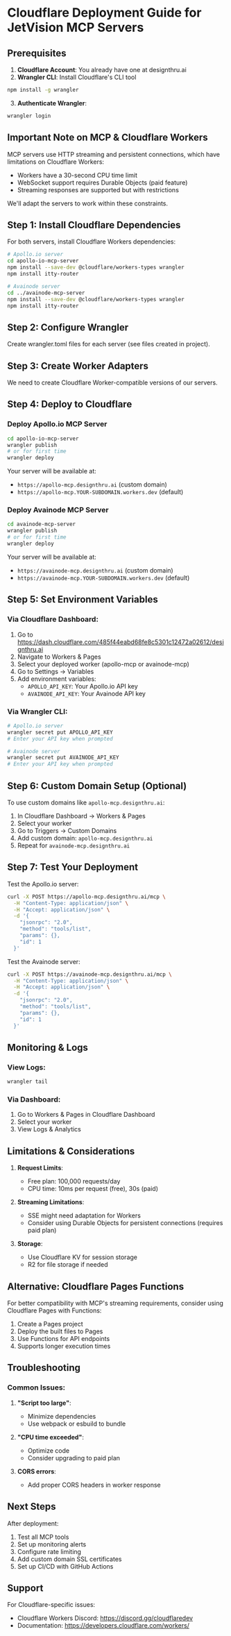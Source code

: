 # Cloudflare Deployment Guide for JetVision MCP Servers

## Prerequisites

1. **Cloudflare Account**: You already have one at designthru.ai
2. **Wrangler CLI**: Install Cloudflare's CLI tool
```bash
npm install -g wrangler
```
3. **Authenticate Wrangler**:
```bash
wrangler login
```

## Important Note on MCP & Cloudflare Workers

MCP servers use HTTP streaming and persistent connections, which have limitations on Cloudflare Workers:
- Workers have a 30-second CPU time limit
- WebSocket support requires Durable Objects (paid feature)
- Streaming responses are supported but with restrictions

We'll adapt the servers to work within these constraints.

## Step 1: Install Cloudflare Dependencies

For both servers, install Cloudflare Workers dependencies:

```bash
# Apollo.io server
cd apollo-io-mcp-server
npm install --save-dev @cloudflare/workers-types wrangler
npm install itty-router

# Avainode server
cd ../avainode-mcp-server
npm install --save-dev @cloudflare/workers-types wrangler
npm install itty-router
```

## Step 2: Configure Wrangler

Create wrangler.toml files for each server (see files created in project).

## Step 3: Create Worker Adapters

We need to create Cloudflare Worker-compatible versions of our servers.

## Step 4: Deploy to Cloudflare

### Deploy Apollo.io MCP Server

```bash
cd apollo-io-mcp-server
wrangler publish
# or for first time
wrangler deploy
```

Your server will be available at:
- `https://apollo-mcp.designthru.ai` (custom domain)
- `https://apollo-mcp.YOUR-SUBDOMAIN.workers.dev` (default)

### Deploy Avainode MCP Server

```bash
cd avainode-mcp-server
wrangler publish
# or for first time
wrangler deploy
```

Your server will be available at:
- `https://avainode-mcp.designthru.ai` (custom domain)
- `https://avainode-mcp.YOUR-SUBDOMAIN.workers.dev` (default)

## Step 5: Set Environment Variables

### Via Cloudflare Dashboard:

1. Go to https://dash.cloudflare.com/485f44eabd68fe8c5301c12472a02612/designthru.ai
2. Navigate to Workers & Pages
3. Select your deployed worker (apollo-mcp or avainode-mcp)
4. Go to Settings → Variables
5. Add environment variables:
   - `APOLLO_API_KEY`: Your Apollo.io API key
   - `AVAINODE_API_KEY`: Your Avainode API key

### Via Wrangler CLI:

```bash
# Apollo.io server
wrangler secret put APOLLO_API_KEY
# Enter your API key when prompted

# Avainode server
wrangler secret put AVAINODE_API_KEY
# Enter your API key when prompted
```

## Step 6: Custom Domain Setup (Optional)

To use custom domains like `apollo-mcp.designthru.ai`:

1. In Cloudflare Dashboard → Workers & Pages
2. Select your worker
3. Go to Triggers → Custom Domains
4. Add custom domain: `apollo-mcp.designthru.ai`
5. Repeat for `avainode-mcp.designthru.ai`

## Step 7: Test Your Deployment

Test the Apollo.io server:
```bash
curl -X POST https://apollo-mcp.designthru.ai/mcp \
  -H "Content-Type: application/json" \
  -H "Accept: application/json" \
  -d '{
    "jsonrpc": "2.0",
    "method": "tools/list",
    "params": {},
    "id": 1
  }'
```

Test the Avainode server:
```bash
curl -X POST https://avainode-mcp.designthru.ai/mcp \
  -H "Content-Type: application/json" \
  -H "Accept: application/json" \
  -d '{
    "jsonrpc": "2.0",
    "method": "tools/list",
    "params": {},
    "id": 1
  }'
```

## Monitoring & Logs

### View Logs:
```bash
wrangler tail
```

### Via Dashboard:
1. Go to Workers & Pages in Cloudflare Dashboard
2. Select your worker
3. View Logs & Analytics

## Limitations & Considerations

1. **Request Limits**: 
   - Free plan: 100,000 requests/day
   - CPU time: 10ms per request (free), 30s (paid)

2. **Streaming Limitations**:
   - SSE might need adaptation for Workers
   - Consider using Durable Objects for persistent connections (requires paid plan)

3. **Storage**:
   - Use Cloudflare KV for session storage
   - R2 for file storage if needed

## Alternative: Cloudflare Pages Functions

For better compatibility with MCP's streaming requirements, consider using Cloudflare Pages with Functions:

1. Create a Pages project
2. Deploy the built files to Pages
3. Use Functions for API endpoints
4. Supports longer execution times

## Troubleshooting

### Common Issues:

1. **"Script too large"**: 
   - Minimize dependencies
   - Use webpack or esbuild to bundle

2. **"CPU time exceeded"**:
   - Optimize code
   - Consider upgrading to paid plan

3. **CORS errors**:
   - Add proper CORS headers in worker response

## Next Steps

After deployment:
1. Test all MCP tools
2. Set up monitoring alerts
3. Configure rate limiting
4. Add custom domain SSL certificates
5. Set up CI/CD with GitHub Actions

## Support

For Cloudflare-specific issues:
- Cloudflare Workers Discord: https://discord.gg/cloudflaredev
- Documentation: https://developers.cloudflare.com/workers/